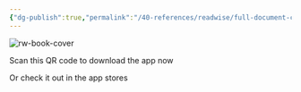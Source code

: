 ```yaml
---
{"dg-publish":true,"permalink":"/40-references/readwise/full-document-contents/dive-into-anything/","tags":["rw/articles"]}
---
```


![rw-book-cover](https://www.redditstatic.com/shreddit/assets/favicon/64x64.png)

Scan this QR code to download the app now

 Or check it out in the app stores

